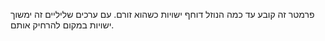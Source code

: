 פרמטר זה קובע עד כמה הנוזל דוחף ישויות כשהוא זורם. עם ערכים שליליים זה ימשוך ישויות במקום להרחיק אותם.